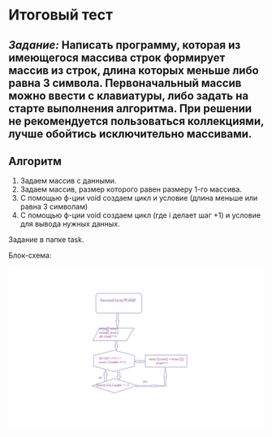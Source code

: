 # Итоговый тест

## *Задание:* Написать программу, которая из имеющегося массива строк формирует массив из строк, длина которых меньше либо равна 3 символа. Первоначальный массив можно ввести с клавиатуры, либо задать на старте выполнения алгоритма. При решении не рекомендуется пользоваться коллекциями, лучше обойтись исключительно массивами.

## **Алгоритм**

1. Задаем массив с данными.
2. Задаем массив, размер которого равен размеру 1-го массива.
3. С помощью ф-ции void создаем цикл и условие (длина меньше или равна 3 символам)
4. С помощью ф-ции void создаем цикл (где i делает шаг +1) и условие для вывода нужных данных.

Задание в папке task. 

Блок-схема:

![фото](scheme.jpg)

